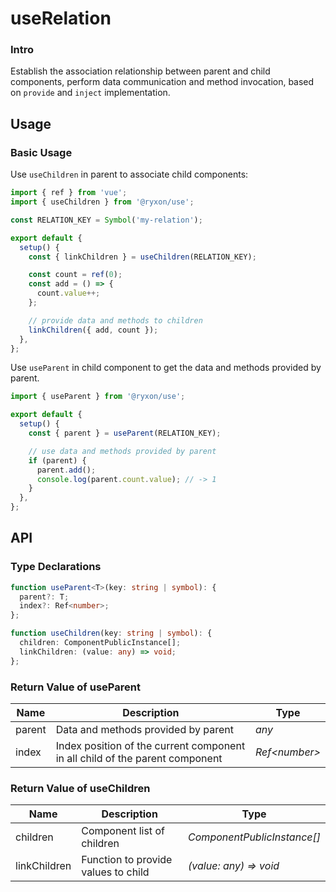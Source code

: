 # useRelation

### Intro

Establish the association relationship between parent and child components, perform data communication and method invocation, based on `provide` and `inject` implementation.

## Usage

### Basic Usage

Use `useChildren` in parent to associate child components:

```js
import { ref } from 'vue';
import { useChildren } from '@ryxon/use';

const RELATION_KEY = Symbol('my-relation');

export default {
  setup() {
    const { linkChildren } = useChildren(RELATION_KEY);

    const count = ref(0);
    const add = () => {
      count.value++;
    };

    // provide data and methods to children
    linkChildren({ add, count });
  },
};
```

Use `useParent` in child component to get the data and methods provided by parent.

```js
import { useParent } from '@ryxon/use';

export default {
  setup() {
    const { parent } = useParent(RELATION_KEY);

    // use data and methods provided by parent
    if (parent) {
      parent.add();
      console.log(parent.count.value); // -> 1
    }
  },
};
```

## API

### Type Declarations

```ts
function useParent<T>(key: string | symbol): {
  parent?: T;
  index?: Ref<number>;
};

function useChildren(key: string | symbol): {
  children: ComponentPublicInstance[];
  linkChildren: (value: any) => void;
};
```

### Return Value of useParent

| Name | Description | Type |
| --- | --- | --- |
| parent | Data and methods provided by parent | _any_ |
| index | Index position of the current component in all child of the parent component | _Ref\<number>_ |

### Return Value of useChildren

| Name | Description | Type |
| --- | --- | --- |
| children | Component list of children | _ComponentPublicInstance[]_ |
| linkChildren | Function to provide values to child | _(value: any) => void_ |
